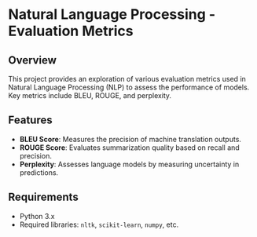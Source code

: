 # Natural Language Processing - Evaluation Metrics

## Overview

This project provides an exploration of various evaluation metrics used in Natural Language Processing (NLP) to assess the performance of models. Key metrics include BLEU, ROUGE, and perplexity.

## Features

- **BLEU Score**: Measures the precision of machine translation outputs.
- **ROUGE Score**: Evaluates summarization quality based on recall and precision.
- **Perplexity**: Assesses language models by measuring uncertainty in predictions.

## Requirements

- Python 3.x
- Required libraries: `nltk`, `scikit-learn`, `numpy`, etc.
